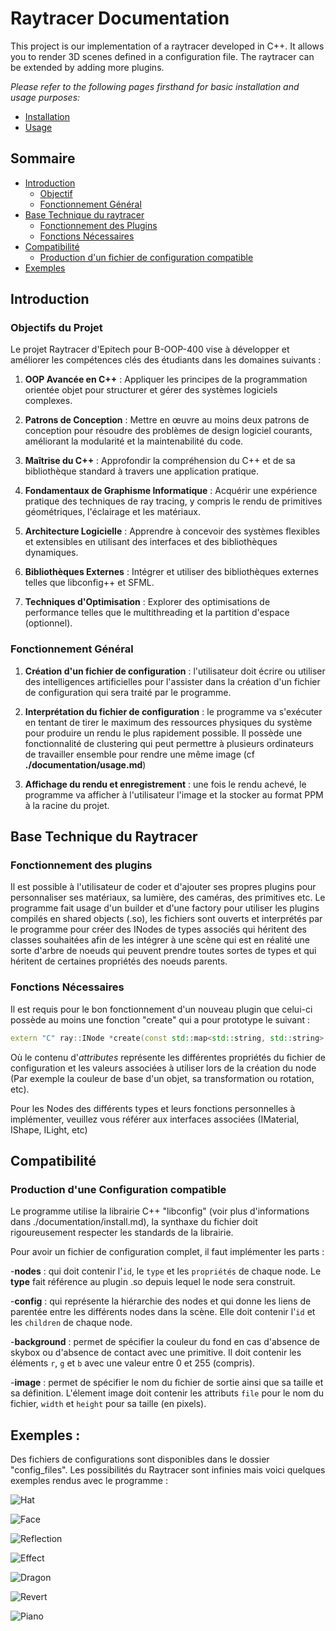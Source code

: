 # Raytracer Documentation

This project is our implementation of a raytracer developed in C++. It allows you to render 3D scenes defined in a configuration file. The raytracer can be extended by adding more plugins.

*Please refer to the following pages firsthand for basic installation and usage purposes:*
- [Installation](./documentation/install.md)
- [Usage](./documentation/usage.md)

## Sommaire

- [Introduction](#introduction)
  - [Objectif](#objectifs-du-projet)
  - [Fonctionnement Général](#fonctionnement-général)
- [Base Technique du raytracer](#base-technique-du-raytracer)
  - [Fonctionnement des Plugins](#fonctionnement-des-plugins)
  - [Fonctions Nécessaires](#fonctions-nécessaires)
- [Compatibilité](#compatibilité)
  - [Production d'un fichier de configuration compatible](#production-d'une-configuration-compatible)
- [Exemples](#exemples)

## Introduction

### Objectifs du Projet

Le projet Raytracer d'Epitech pour B-OOP-400 vise à développer et améliorer les compétences clés des étudiants dans les domaines suivants :

1. **OOP Avancée en C++** : Appliquer les principes de la programmation orientée objet pour structurer et gérer des systèmes logiciels complexes.

2. **Patrons de Conception** : Mettre en œuvre au moins deux patrons de conception pour résoudre des problèmes de design logiciel courants, améliorant la modularité et la maintenabilité du code.

3. **Maîtrise du C++** : Approfondir la compréhension du C++ et de sa bibliothèque standard à travers une application pratique.

4. **Fondamentaux de Graphisme Informatique** : Acquérir une expérience pratique des techniques de ray tracing, y compris le rendu de primitives géométriques, l'éclairage et les matériaux.

5. **Architecture Logicielle** : Apprendre à concevoir des systèmes flexibles et extensibles en utilisant des interfaces et des bibliothèques dynamiques.

6. **Bibliothèques Externes** : Intégrer et utiliser des bibliothèques externes telles que libconfig++ et SFML.

7. **Techniques d'Optimisation** : Explorer des optimisations de performance telles que le multithreading et la partition d'espace (optionnel).

### Fonctionnement Général

1. **Création d'un fichier de configuration** : l'utilisateur doit écrire ou utiliser des intelligences artificielles pour l'assister dans la création d'un fichier de configuration qui sera traité par le programme.

2. **Interprétation du fichier de configuration** : le programme va s'exécuter en tentant de tirer le maximum des ressources physiques du système pour produire un rendu le plus rapidement possible. Il possède une fonctionnalité de clustering qui peut permettre à plusieurs ordinateurs de travailler ensemble pour rendre une même image (cf __./documentation/usage.md__)

3. **Affichage du rendu et enregistrement** : une fois le rendu achevé, le programme va afficher à l'utilisateur l'image et la stocker au format PPM à la racine du projet.

## Base Technique du Raytracer

### Fonctionnement des plugins

Il est possible à l'utilisateur de coder et d'ajouter ses propres plugins pour personnaliser ses matériaux, sa lumière, des caméras, des primitives etc.
Le programme fait usage d'un builder et d'une factory pour utiliser les plugins compilés en shared objects (.so), les fichiers sont ouverts et interprétés par le programme pour créer des INodes de types associés qui héritent des classes souhaitées afin de les intégrer à une scène qui est en réalité une sorte d'arbre de noeuds qui peuvent prendre toutes sortes de types et qui héritent de certaines propriétés des noeuds parents.

### Fonctions Nécessaires

Il est requis pour le bon fonctionnement d'un nouveau plugin que celui-ci possède au moins une fonction "create" qui a pour prototype le suivant :

```cpp
extern "C" ray::INode *create(const std::map<std::string, std::string> &attributes);
```

Où le contenu d'*attributes* représente les différentes propriétés du fichier de configuration et les valeurs associées à utiliser lors de la création du node (Par exemple la couleur de base d'un objet, sa transformation ou rotation, etc).

Pour les Nodes des différents types et leurs fonctions personnelles à implémenter, veuillez vous référer aux interfaces associées (IMaterial, IShape, ILight, etc)

## Compatibilité

### Production d'une Configuration compatible

Le programme utilise la librairie C++ "libconfig" (voir plus d'informations dans ./documentation/install.md), la synthaxe du fichier doit rigoureusement respecter les standards de la librairie.

Pour avoir un fichier de configuration complet, il faut implémenter les parts :

-**nodes** : qui doit contenir l'`id`, le `type` et les `propriétés` de chaque node. Le **type** fait référence au plugin .so depuis lequel le node sera construit.

-**config** : qui représente la hiérarchie des nodes et qui donne les liens de parentée entre les différents nodes dans la scène. Elle doit contenir l'`id` et les `children` de chaque node.

-**background** : permet de spécifier la couleur du fond en cas d'absence de skybox ou d'absence de contact avec une primitive. Il doit contenir les éléments `r`, `g` et `b` avec une valeur entre 0 et 255 (compris).

-**image** : permet de spécifier le nom du fichier de sortie ainsi que sa taille et sa définition. L'élement image doit contenir les attributs `file` pour le nom du fichier, `width` et `height` pour sa taille (en pixels).

## Exemples :

Des fichiers de configurations sont disponibles dans le dossier "config_files". Les possibilités du Raytracer sont infinies mais voici quelques exemples rendus avec le programme :

![Hat](./documentation/images/hat.png)

![Face](./documentation/images/face.png)

![Reflection](./documentation/images/reflection.png)

![Effect](./documentation/images/effect.png)

![Dragon](./documentation/images/dragon.png)

![Revert](./documentation/images/revert.png)

![Piano](./documentation/images/piano.png)
